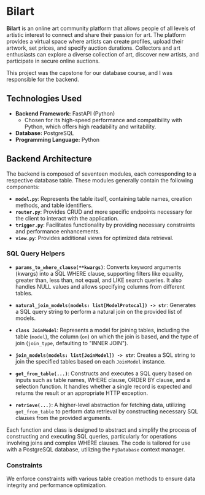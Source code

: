 # Bilart

**Bilart** is an online art community platform that allows people of all levels of artistic interest to connect and share their passion for art. The platform provides a virtual space where artists can create profiles, upload their artwork, set prices, and specify auction durations. Collectors and art enthusiasts can explore a diverse collection of art, discover new artists, and participate in secure online auctions.

This project was the capstone for our database course, and I was responsible for the backend.

## Technologies Used

- **Backend Framework:** FastAPI (Python)
  - Chosen for its high-speed performance and compatibility with Python, which offers high readability and writability.
- **Database:** PostgreSQL
- **Programming Language:** Python

## Backend Architecture

The backend is composed of seventeen modules, each corresponding to a respective database table. These modules generally contain the following components:

- **`model.py`**: Represents the table itself, containing table names, creation methods, and table identifiers.
- **`router.py`**: Provides CRUD and more specific endpoints necessary for the client to interact with the application.
- **`trigger.py`**: Facilitates functionality by providing necessary constraints and performance enhancements.
- **`view.py`**: Provides additional views for optimized data retrieval.

### SQL Query Helpers

- **`params_to_where_clause(**kwargs)`**: Converts keyword arguments (kwargs) into a SQL WHERE clause, supporting filters like equality, greater than, less than, not equal, and LIKE search queries. It also handles NULL values and allows specifying columns from different tables.

- **`natural_join_models(models: list[ModelProtocal]) -> str`**: Generates a SQL query string to perform a natural join on the provided list of models.

- **`class JoinModel`**: Represents a model for joining tables, including the table (`model`), the column (`on`) on which the join is based, and the type of join (`join_type`, defaulting to "INNER JOIN").

- **`join_models(models: list[JoinModel]) -> str`**: Creates a SQL string to join the specified tables based on each `JoinModel` instance.

- **`get_from_table(...)`**: Constructs and executes a SQL query based on inputs such as table names, WHERE clause, ORDER BY clause, and a selection function. It handles whether a single record is expected and returns the result or an appropriate HTTP exception.

- **`retrieve(...)`**: A higher-level abstraction for fetching data, utilizing `get_from_table` to perform data retrieval by constructing necessary SQL clauses from the provided arguments.

Each function and class is designed to abstract and simplify the process of constructing and executing SQL queries, particularly for operations involving joins and complex WHERE clauses. The code is tailored for use with a PostgreSQL database, utilizing the `PgDatabase` context manager.

### Constraints

We enforce constraints with various table creation methods to ensure data integrity and performance optimization.


